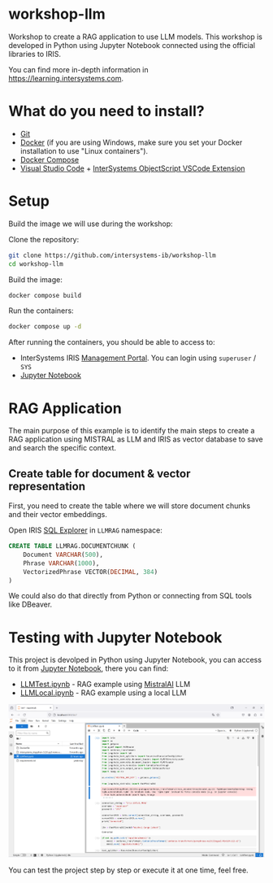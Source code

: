 # workshop-llm
Workshop to create a RAG application to use LLM models. This workshop is developed in Python using Jupyter Notebook connected using the official libraries to IRIS.

You can find more in-depth information in https://learning.intersystems.com.


# What do you need to install? 
* [Git](https://git-scm.com/downloads) 
* [Docker](https://www.docker.com/products/docker-desktop) (if you are using Windows, make sure you set your Docker installation to use "Linux containers").
* [Docker Compose](https://docs.docker.com/compose/install/)
* [Visual Studio Code](https://code.visualstudio.com/download) + [InterSystems ObjectScript VSCode Extension](https://marketplace.visualstudio.com/items?itemName=daimor.vscode-objectscript)

# Setup
Build the image we will use during the workshop:

Clone the repository:
```bash
git clone https://github.com/intersystems-ib/workshop-llm
cd workshop-llm
```

Build the image:
```bash
docker compose build
```

Run the containers:
```bash
docker compose up -d
```

After running the containers, you should be able to access to:
* InterSystems IRIS [Management Portal](http://localhost:52774/csp/sys/UtilHome.csp). You can login using `superuser` / `SYS`
* [Jupyter Notebook](http://localhost:8888) 

# RAG Application

The main purpose of this example is to identify the main steps to create a RAG application using MISTRAL as LLM and IRIS as vector database to save and search the specific context.

## Create table for document & vector representation

First, you need to create the table where we will store document chunks and their vector embeddings.

Open IRIS [SQL Explorer](http://localhost:52774/csp/sys/exp/%25CSP.UI.Portal.SQL.Home.zen?$NAMESPACE=LLMRAG) in `LLMRAG` namespace:

```sql
CREATE TABLE LLMRAG.DOCUMENTCHUNK (
    Document VARCHAR(500),
    Phrase VARCHAR(1000), 
    VectorizedPhrase VECTOR(DECIMAL, 384)
)
```

We could also do that directly from Python or connecting from SQL tools like DBeaver.

# Testing with Jupyter Notebook

This project is devolped in Python using Jupyter Notebook, you can access to it from [Jupyter Notebook](http://localhost:8888), there you can find:
* [LLMTest.ipynb](./jupyter/LLMTest.ipynb) - RAG example using [MistralAI](https://mistral.ai) LLM 
* [LLMLocal.ipynb](./jupyter/LLMLocal.ipynb) - RAG example using a local LLM

![alt text](/images/jupyter.png)

You can test the project step by step or execute it at one time, feel free.